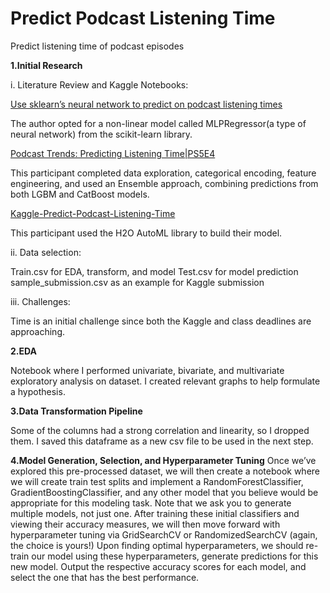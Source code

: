 # Predict Podcast Listening Time
 Predict listening time of podcast episodes

**1.Initial Research**

i. Literature Review and Kaggle Notebooks:

[Use sklearn’s neural network to predict on podcast listening times](https://tracyrenee61.medium.com/use-sklearns-neural-network-to-predict-on-podcast-listening-times-410e3ec856a6)

The author opted for a non-linear model called MLPRegressor(a type of neural network) from the scikit-learn library.

[Podcast Trends: Predicting Listening Time|PS5E4](https://www.kaggle.com/code/marianadeem755/podcast-trends-predicting-listening-time-ps5e4)

This participant completed data exploration, categorical encoding, feature engineering, and used an Ensemble approach, combining predictions from both LGBM and CatBoost models.

[Kaggle-Predict-Podcast-Listening-Time](https://github.com/jhould007/Kaggle-Predict-Podcast-Listening-Time/tree/main)

This participant used the H2O AutoML library to build their model.

ii. Data selection:

Train.csv for EDA, transform, and model
Test.csv for model prediction
sample_submission.csv as an example for Kaggle submission

iii. Challenges:

Time is an initial challenge since both the Kaggle and class deadlines are approaching.


**2.EDA**

Notebook where I performed univariate, bivariate, and multivariate exploratory analysis on dataset.
I created relevant graphs to help formulate a hypothesis. 

**3.Data Transformation Pipeline**

Some of the columns had a strong correlation and linearity, so I dropped them.
I saved this dataframe as a new csv file to be used in the next step.

**4.Model Generation, Selection, and Hyperparameter Tuning**
Once we’ve explored this pre-processed dataset, we will then create a notebook where we will create train test splits and implement a RandomForestClassifier, GradientBoostingClassifier, and any other model that you believe would be appropriate for this modeling task. Note that we ask you to generate multiple models, not just one.
After training these initial classifiers and viewing their accuracy measures, we will then move forward with hyperparameter tuning via GridSearchCV or RandomizedSearchCV (again, the choice is yours!)
Upon finding optimal hyperparameters, we should re-train our model using these hyperparameters, generate predictions for this new model. Output the respective accuracy scores for each model, and select the one that has the best performance.

